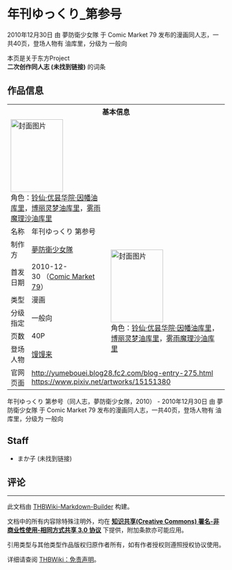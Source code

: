 # 年刊ゆっくり_第参号

<!-- source html: G:\repos\THBWiki-Markdown-Builder\THBWikiMarkdown\Temp\main\f\f4\ns0%3A%E5%B9%B4%E5%88%8A%E3%82%86%E3%81%A3%E3%81%8F%E3%82%8A_%E7%AC%AC%E5%8F%82%E5%8F%B7.html -->

2010年12月30日 由 夢防衛少女隊 于 Comic Market 79 发布的漫画同人志，一共40页，登场人物有 油库里，分级为 一般向

本页是关于东方Project  
 **二次创作同人志 (未找到链接)** 的词条

## 作品信息

<table><tbody><tr><th colspan="3">基本信息</th></tr><tr><td class="cover-artwork-mobile" colspan="2"><a href="./文件-年刊ゆっくり_第参号封面.jpg.md" class="image" title="封面图片"><img alt="封面图片" src="https://upload.thwiki.cc/thumb/b/b2/%E5%B9%B4%E5%88%8A%E3%82%86%E3%81%A3%E3%81%8F%E3%82%8A_%E7%AC%AC%E5%8F%82%E5%8F%B7%E5%B0%81%E9%9D%A2.jpg/121px-%E5%B9%B4%E5%88%8A%E3%82%86%E3%81%A3%E3%81%8F%E3%82%8A_%E7%AC%AC%E5%8F%82%E5%8F%B7%E5%B0%81%E9%9D%A2.jpg" decoding="async" loading="lazy" width="121" height="168" srcset="https://upload.thwiki.cc/thumb/b/b2/%E5%B9%B4%E5%88%8A%E3%82%86%E3%81%A3%E3%81%8F%E3%82%8A_%E7%AC%AC%E5%8F%82%E5%8F%B7%E5%B0%81%E9%9D%A2.jpg/181px-%E5%B9%B4%E5%88%8A%E3%82%86%E3%81%A3%E3%81%8F%E3%82%8A_%E7%AC%AC%E5%8F%82%E5%8F%B7%E5%B0%81%E9%9D%A2.jpg 1.5x, https://upload.thwiki.cc/thumb/b/b2/%E5%B9%B4%E5%88%8A%E3%82%86%E3%81%A3%E3%81%8F%E3%82%8A_%E7%AC%AC%E5%8F%82%E5%8F%B7%E5%B0%81%E9%9D%A2.jpg/242px-%E5%B9%B4%E5%88%8A%E3%82%86%E3%81%A3%E3%81%8F%E3%82%8A_%E7%AC%AC%E5%8F%82%E5%8F%B7%E5%B0%81%E9%9D%A2.jpg 2x" data-file-width="432" data-file-height="600"></a><div class="cover-char">角色：<a href="/%E9%A6%92%E9%A6%92%E6%9D%A5#铃仙·优昙华院·因幡" title="馒馒来">铃仙·优昙华院·因幡油库里</a>，<a href="/%E9%A6%92%E9%A6%92%E6%9D%A5#博丽灵梦" title="馒馒来">博丽灵梦油库里</a>，<a href="/%E9%A6%92%E9%A6%92%E6%9D%A5#雾雨魔理沙" title="馒馒来">雾雨魔理沙油库里</a></div></td>
</tr><tr><td class="label">名称</td><td colspan="2"> 年刊ゆっくり 第参号 </td></tr><tr><td class="label">制作方</td><td><a href="./夢防衛少女隊.md" title="夢防衛少女隊">夢防衛少女隊</a></td><td class="cover-artwork" rowspan="6" style="min-width:168px;"><a href="./文件-年刊ゆっくり_第参号封面.jpg.md" class="image" title="封面图片"><img alt="封面图片" src="https://upload.thwiki.cc/thumb/b/b2/%E5%B9%B4%E5%88%8A%E3%82%86%E3%81%A3%E3%81%8F%E3%82%8A_%E7%AC%AC%E5%8F%82%E5%8F%B7%E5%B0%81%E9%9D%A2.jpg/121px-%E5%B9%B4%E5%88%8A%E3%82%86%E3%81%A3%E3%81%8F%E3%82%8A_%E7%AC%AC%E5%8F%82%E5%8F%B7%E5%B0%81%E9%9D%A2.jpg" decoding="async" loading="lazy" width="121" height="168" srcset="https://upload.thwiki.cc/thumb/b/b2/%E5%B9%B4%E5%88%8A%E3%82%86%E3%81%A3%E3%81%8F%E3%82%8A_%E7%AC%AC%E5%8F%82%E5%8F%B7%E5%B0%81%E9%9D%A2.jpg/181px-%E5%B9%B4%E5%88%8A%E3%82%86%E3%81%A3%E3%81%8F%E3%82%8A_%E7%AC%AC%E5%8F%82%E5%8F%B7%E5%B0%81%E9%9D%A2.jpg 1.5x, https://upload.thwiki.cc/thumb/b/b2/%E5%B9%B4%E5%88%8A%E3%82%86%E3%81%A3%E3%81%8F%E3%82%8A_%E7%AC%AC%E5%8F%82%E5%8F%B7%E5%B0%81%E9%9D%A2.jpg/242px-%E5%B9%B4%E5%88%8A%E3%82%86%E3%81%A3%E3%81%8F%E3%82%8A_%E7%AC%AC%E5%8F%82%E5%8F%B7%E5%B0%81%E9%9D%A2.jpg 2x" data-file-width="432" data-file-height="600"></a><div class="cover-char">角色：<span class="smw-subobject-entity"><a href="/%E9%A6%92%E9%A6%92%E6%9D%A5#铃仙·优昙华院·因幡" title="馒馒来">铃仙·优昙华院·因幡油库里</a></span>，<span class="smw-subobject-entity"><a href="/%E9%A6%92%E9%A6%92%E6%9D%A5#博丽灵梦" title="馒馒来">博丽灵梦油库里</a></span>，<span class="smw-subobject-entity"><a href="/%E9%A6%92%E9%A6%92%E6%9D%A5#雾雨魔理沙" title="馒馒来">雾雨魔理沙油库里</a></span></div></td>
</tr><tr><td class="label">首发日期</td><td>2010-12-30&#160;（<a href="/展会作品列表?e=Comic+Market%2379">Comic Market 79</a>）</td></tr><tr><td class="label">类型</td><td>漫画</td></tr><tr><td class="label">分级指定</td><td>一般向</td></tr><tr><td class="label">页数</td><td>40P</td></tr><tr><td class="label">登场人物</td><td><a href="./馒馒来.md" title="馒馒来">馒馒来</a></td></tr>
<tr><td class="label">官网页面</td><td colspan="2"><a rel="nofollow" class="external free" href="http://yumebouei.blog28.fc2.com/blog-entry-275.html">http://yumebouei.blog28.fc2.com/blog-entry-275.html</a><br><a rel="nofollow" class="external free" href="https://www.pixiv.net/artworks/15151380">https://www.pixiv.net/artworks/15151380</a></td></tr></tbody></table>

年刊ゆっくり 第参号（同人志，夢防衛少女隊，2010） - 2010年12月30日 由 夢防衛少女隊 于 Comic Market 79 发布的漫画同人志，一共40页，登场人物有 油库里，分级为 一般向

## Staff
- まか子 (未找到链接)


## 评论




---

此文档由 [THBWiki-Markdown-Builder](https://github.com/Delsin-Yu/THBWiki-Markdown-Builder) 构建。

文档中的所有内容除特殊注明外，均在 [**知识共享(Creative Commons) 署名-非商业性使用-相同方式共享 3.0 协议**](https://creativecommons.org/licenses/by-sa/3.0/deed.zh-hans) 下提供，附加条款亦可能应用。

引用类型与其他类型作品版权归原作者所有，如有作者授权则遵照授权协议使用。

详细请查阅 [THBWiki：免责声明](https://thbwiki.cc/THBWiki:%E5%85%8D%E8%B4%A3%E5%A3%B0%E6%98%8E)。

